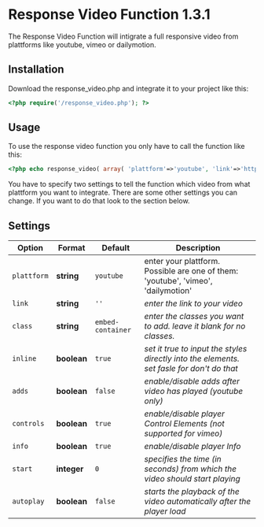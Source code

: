 # Response Video Function 1.3.1
The Response Video Function will intigrate a full responsive video from plattforms like youtube, vimeo or dailymotion.

## Installation
Download the response_video.php and integrate it to your project like this:

```php
<?php require('/response_video.php'); ?>
```

## Usage
To use the response video function you only have to call the function like this:

```php
<?php echo response_video( array( 'plattform'=>'youtube', 'link'=>'http://youtube.com/watch?v=QILiHiTD3uc' ) ); ?>
```

You have to specify two settings to tell the function which video from what plattform you want to integrate. There are some other settings you can change. If you want to do that look to the section below.

## Settings
| Option        | Format          | Default | Description  |
| ------------- | ------------- | ------- | ------------ |
| `plattform` | **string** | `youtube` |enter your plattform. Possible are one of them: 'youtube', 'vimeo', 'dailymotion' |
| `link` | **string** | `''` | _enter the link to your video_ |
| `class` | **string** | `embed-container` | _enter the classes you want to add. leave it blank for no classes._ |
| `inline` | **boolean** | `true` | _set it true to input the styles directly into the elements. set fasle for don't do that_ |
| `adds` | **boolean** | `false` | _enable/disable adds after video has played (youtube only)_ |
| `controls` | **boolean** | `true` | _enable/disable player Control Elements (not supported for vimeo)_ |
| `info` | **boolean** | `true` | _enable/disable player Info_ |
| `start` | **integer** | `0` | _specifies the time (in seconds) from which the video should start playing_ |
| `autoplay` | **boolean** | `false` | _starts the playback of the video automatically after the player load_ |
